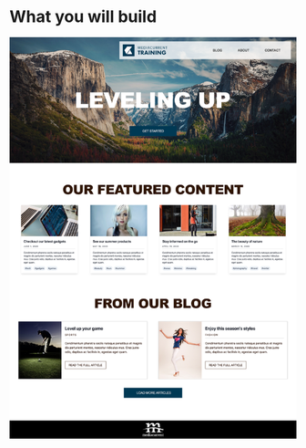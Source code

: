 # What you will build

![Homepage design comp](.gitbook/assets/components-for-beginners-home.png)



